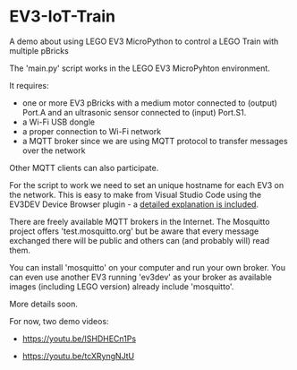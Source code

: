 # EV3-IoT-Train
A demo about using LEGO EV3 MicroPython to control a LEGO Train with multiple pBricks

The 'main.py' script works in the LEGO EV3  MicroPyhton environment.

It requires:
+ one or more EV3 pBricks with a medium motor connected to (output) Port.A and
an ultrasonic sensor connected to (input) Port.S1.
+ a Wi-Fi USB dongle
+ a proper connection to Wi-Fi network
+ a MQTT broker since we are using MQTT protocol to transfer messages over the network

Other MQTT clients can also participate.

For the script to work we need to set an unique hostname for each EV3 on the network.
This is easy to make from Visual Studio Code using the EV3DEV Device Browser plugin -
a [detailed explanation is included](https://github.com/JorgePe/EV3-IoT-Train/blob/master/changehostname/changehostname.md).

There are freely available MQTT brokers in the Internet. The Mosquitto project offers 'test.mosquitto.org'
but be aware that every message exchanged there will be public and others can (and probably will) read them.

You can install 'mosquitto' on your computer and run your own broker. You can even use another EV3 running
'ev3dev' as your broker as available images (including LEGO version) already include 'mosquitto'.

More details soon.

For now, two demo videos:

+ https://youtu.be/ISHDHECn1Ps

+ https://youtu.be/tcXRyngNJtU
